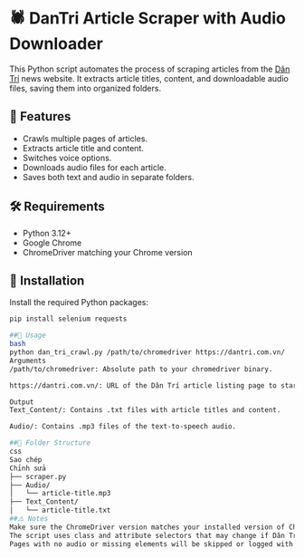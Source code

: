 # 🕷️ DanTri Article Scraper with Audio Downloader

This Python script automates the process of scraping articles from the [Dân Trí](https://dantri.com.vn) news website. It extracts article titles, content, and downloadable audio files, saving them into organized folders.

## 📌 Features

- Crawls multiple pages of articles.
- Extracts article title and content.
- Switches voice options.
- Downloads audio files for each article.
- Saves both text and audio in separate folders.

## 🛠️ Requirements

- Python 3.12+
- Google Chrome
- ChromeDriver matching your Chrome version

## 🧰 Installation

Install the required Python packages:

```bash
pip install selenium requests

##🚀 Usage
bash
python dan_tri_crawl.py /path/to/chromedriver https://dantri.com.vn/
Arguments
/path/to/chromedriver: Absolute path to your chromedriver binary.

https://dantri.com.vn/: URL of the Dân Trí article listing page to start crawling from.

Output
Text_Content/: Contains .txt files with article titles and content.

Audio/: Contains .mp3 files of the text-to-speech audio.

##📂 Folder Structure
css
Sao chép
Chỉnh sửa
├── scraper.py
├── Audio/
│   └── article-title.mp3
├── Text_Content/
│   └── article-title.txt
##⚠️ Notes
Make sure the ChromeDriver version matches your installed version of Chrome.
The script uses class and attribute selectors that may change if Dân Trí updates their website layout.
Pages with no audio or missing elements will be skipped or logged with errors.

